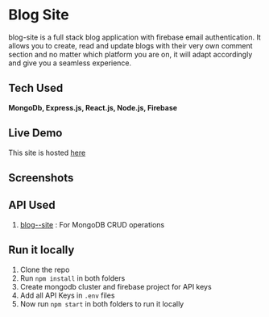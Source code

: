 # Blog Site

blog-site is a full stack blog application with firebase email authentication. It allows you to create, read and update blogs with their very own comment section and no matter which platform you are on, it will adapt accordingly and give you a seamless experience.

## Tech Used

**MongoDb, Express.js, React.js, Node.js, Firebase**

## Live Demo

This site is hosted [here](https://blog-site-e5896.web.app/)

## Screenshots



## API Used

1. [blog--site](https://blog--site.herokuapp.com/) : For MongoDB CRUD operations

## Run it locally

1. Clone the repo
2. Run `npm install` in both folders
3. Create mongodb cluster and firebase project for API keys
3. Add all API Keys in `.env` files
4. Now run `npm start` in both folders to run it locally
